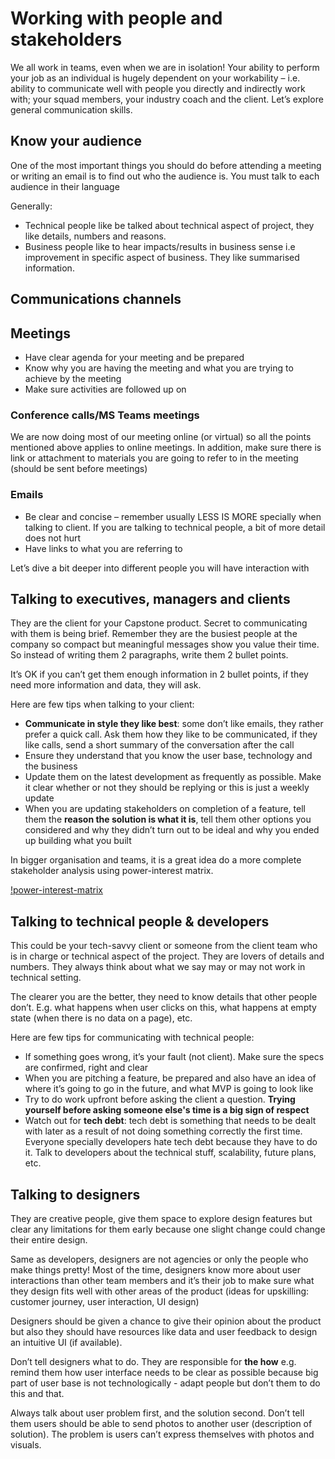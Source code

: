 # Working with people and stakeholders

We all work in teams, even when we are in isolation! Your ability to perform your job as an
individual is hugely dependent on your workability – i.e. ability to communicate well with people
you directly and indirectly work with; your squad members, your industry coach and the client. Let’s
explore general communication skills.

## Know your audience

One of the most important things you should do before attending a meeting or writing an email is to
find out who the audience is. You must talk to each audience in their language

Generally:

- Technical people like be talked about technical aspect of project, they like details, numbers and
  reasons.
- Business people like to hear impacts/results in business sense i.e improvement in specific aspect
  of business. They like summarised information.

## Communications channels

## Meetings

- Have clear agenda for your meeting and be prepared
- Know why you are having the meeting and what you are trying to achieve by the meeting
- Make sure activities are followed up on

### Conference calls/MS Teams meetings

We are now doing most of our meeting online (or virtual) so all the points mentioned above applies
to online meetings. In addition, make sure there is link or attachment to materials you are going to
refer to in the meeting (should be sent before meetings)

### Emails

- Be clear and concise – remember usually LESS IS MORE specially when talking to client. If you are
  talking to technical people, a bit of more detail does not hurt
- Have links to what you are referring to

Let’s dive a bit deeper into different people you will have interaction with

## Talking to executives, managers and clients

They are the client for your Capstone product. Secret to communicating with them is being brief.
Remember they are the busiest people at the company so compact but meaningful messages show you
value their time. So instead of writing them 2 paragraphs, write them 2 bullet points.

It’s OK if you can’t get them enough information in 2 bullet points, if they need more information
and data, they will ask.

Here are few tips when talking to your client:

- **Communicate in style they like best**: some don’t like emails, they rather prefer a quick call.
  Ask them how they like to be communicated, if they like calls, send a short summary of the
  conversation after the call
- Ensure they understand that you know the user base, technology and the business
- Update them on the latest development as frequently as possible. Make it clear whether or not they
  should be replying or this is just a weekly update
- When you are updating stakeholders on completion of a feature, tell them the **reason the solution
  is what it is**, tell them other options you considered and why they didn’t turn out to be ideal
  and why you ended up building what you built

In bigger organisation and teams, it is a great idea do a more complete stakeholder analysis using
power-interest matrix.

[!power-interest-matrix](images/power-interest-matrix.jpg)

## Talking to technical people & developers

This could be your tech-savvy client or someone from the client team who is in charge or technical
aspect of the project. They are lovers of details and numbers. They always think about what we say
may or may not work in technical setting.

The clearer you are the better, they need to know details that other people don’t. E.g. what happens
when user clicks on this, what happens at empty state (when there is no data on a page), etc.

Here are few tips for communicating with technical people:

- If something goes wrong, it’s your fault (not client). Make sure the specs are confirmed, right
  and clear
- When you are pitching a feature, be prepared and also have an idea of where it’s going to go in
  the future, and what MVP is going to look like
- Try to do work upfront before asking the client a question. **Trying yourself before asking
  someone else's time is a big sign of respect**
- Watch out for **tech debt**: tech debt is something that needs to be dealt with later as a result
  of not doing something correctly the first time. Everyone specially developers hate tech debt
  because they have to do it. Talk to developers about the technical stuff, scalability, future
  plans, etc.

## Talking to designers

They are creative people, give them space to explore design features but clear any limitations for
them early because one slight change could change their entire design.

Same as developers, designers are not agencies or only the people who make things pretty! Most of
the time, designers know more about user interactions than other team members and it’s their job to
make sure what they design fits well with other areas of the product (ideas for upskilling: customer
journey, user interaction, UI design)

Designers should be given a chance to give their opinion about the product but also they should have
resources like data and user feedback to design an intuitive UI (if available).

Don’t tell designers what to do. They are responsible for **the how** e.g. remind them how user
interface needs to be clear as possible because big part of user base is not technologically - adapt
people but don’t them to do this and that.

Always talk about user problem first, and the solution second. Don’t tell them users should be able
to send photos to another user (description of solution). The problem is users can’t express
themselves with photos and visuals.
